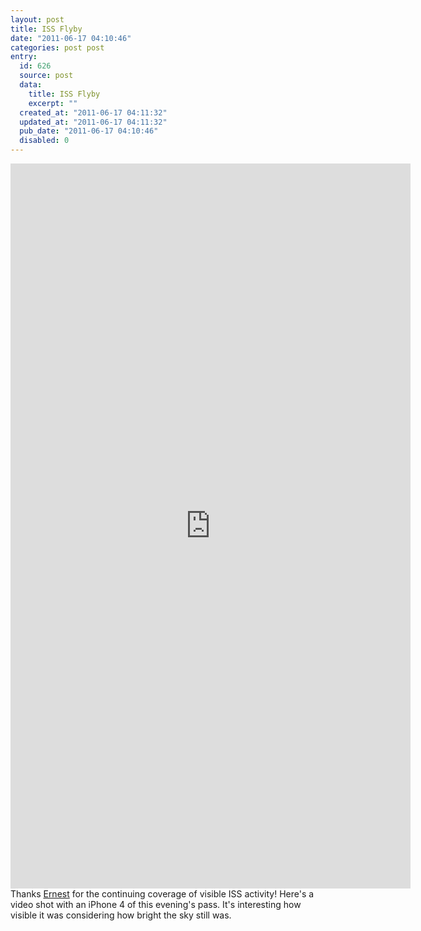 ```yaml
---
layout: post
title: ISS Flyby
date: "2011-06-17 04:10:46"
categories: post post
entry:
  id: 626
  source: post
  data:
    title: ISS Flyby
    excerpt: ""
  created_at: "2011-06-17 04:11:32"
  updated_at: "2011-06-17 04:11:32"
  pub_date: "2011-06-17 04:10:46"
  disabled: 0
---
```


<embed src="http://video.thenobot.org/20110616-iss_flyby.mov" width="640" height="1160" scale="aspect"></embed>
Thanks <a href="https://www.facebook.com/aguayo">Ernest</a> for the continuing coverage of visible ISS activity! Here's a video shot with an iPhone 4 of this evening's pass. It's interesting how visible it was considering how bright the sky still was.
